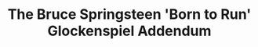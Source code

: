 ---
ee_id: '31'
site: '1'
type: '2'
url: 2006-003-the-bruce-springsteen-born-to-run-glockenspiel-addendum
title: 'The Bruce Springsteen ''Born to Run'' Glockenspiel Addendum '
year: '2006'
display_year: '2006'
medium: 12" LP. Edition of 300.
dims:
pitch: "​LP featuring a Glockenspiel addendum to Springsteen’s Born To Run record."
ps:
live_url:
related:
youtube:
related_code:
imgs: born-to-run-2006-003-full-database-ih.jpg
subheading: "(LP)"
download:
add_credit:
commission:
layout: things-i-made
---